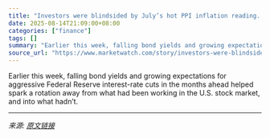 ```yaml
---
title: "Investors were blindsided by July’s hot PPI inflation reading. Why stocks mostly shrugged it off."
date: 2025-08-14T21:09:00+08:00
categories: ["finance"]
tags: []
summary: "Earlier this week, falling bond yields and growing expectations for aggressive Federal Reserve interest-rate cuts in the months ahead helped spark a rotation away from what had been working in the U.S"
source_url: "https://www.marketwatch.com/story/investors-were-blindsided-by-hot-july-ppi-inflation-reading-but-stocks-mostly-shrugged-it-off-or-did-they-891616d2?mod=mw_rss_topstories"
---
```


Earlier this week, falling bond yields and growing expectations for aggressive Federal Reserve interest-rate cuts in the months ahead helped spark a rotation away from what had been working in the U.S. stock market, and into what hadn’t.

---

*来源: [原文链接](https://www.marketwatch.com/story/investors-were-blindsided-by-hot-july-ppi-inflation-reading-but-stocks-mostly-shrugged-it-off-or-did-they-891616d2?mod=mw_rss_topstories)*
